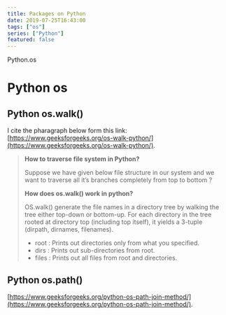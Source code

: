 ```yaml
---
title: Packages on Python
date: 2019-07-25T16:43:00
tags: ["os"]
series: ["Python"]
featured: false
---
```


Python.os

<!--more-->

# Python os
## Python os.walk()

I cite the pharagraph below form this link:
[https://www.geeksforgeeks.org/os-walk-python/](https://www.geeksforgeeks.org/os-walk-python/).

>**How to traverse file system in Python?**
>
>Suppose we have given below file structure in our system and we want to traverse all it’s branches completely from top to bottom ?
>
>**How does os.walk() work in python?**
>
>OS.walk() generate the file names in a directory tree by walking the tree either top-down or bottom-up. For each directory in the tree rooted at directory top (including top itself), it yields a 3-tuple (dirpath, dirnames, filenames).
>
>- root : Prints out directories only from what you specified.
>- dirs : Prints out sub-directories from root.
>- files : Prints out all files from root and directories.

## Python os.path()

[https://www.geeksforgeeks.org/python-os-path-join-method/](https://www.geeksforgeeks.org/python-os-path-join-method/).